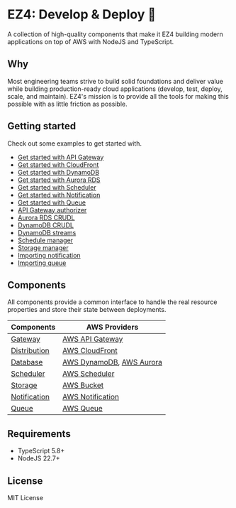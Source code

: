 # EZ4: Develop & Deploy 🚀

A collection of high-quality components that make it EZ4 building modern applications on top of AWS with NodeJS and TypeScript.

## Why

Most engineering teams strive to build solid foundations and deliver value while building production-ready cloud applications (develop, test, deploy, scale, and maintain). EZ4's mission is to provide all the tools for making this possible with as little friction as possible.

## Getting started

Check out some examples to get started with.

- [Get started with API Gateway](./examples/hello-aws-gateway)
- [Get started with CloudFront](./examples/hello-aws-cloudfront)
- [Get started with DynamoDB](./examples/hello-aws-dynamodb)
- [Get started with Aurora RDS](./examples/hello-aws-aurora)
- [Get started with Scheduler](./examples/hello-aws-scheduler)
- [Get started with Notification](./examples/hello-aws-notification)
- [Get started with Queue](./examples/hello-aws-queue)
- [API Gateway authorizer](./examples/aws-gateway-authorizer)
- [Aurora RDS CRUDL](./examples/aws-aurora-crudl)
- [DynamoDB CRUDL](./examples/aws-dynamodb-crudl)
- [DynamoDB streams](./examples/aws-dynamodb-streams)
- [Schedule manager](./examples/aws-schedule-manager)
- [Storage manager](./examples/aws-storage-manager)
- [Importing notification](./examples/aws-import-notification)
- [Importing queue](./examples/aws-import-queue)

## Components

All components provide a common interface to handle the real resource properties and store their state between deployments.

| Components                               | AWS Providers                                                                  |
| ---------------------------------------- | ------------------------------------------------------------------------------ |
| [Gateway](./packages/gateway/)           | [AWS API Gateway](./packages/aws-gateway/)                                     |
| [Distribution](./packages/distribution/) | [AWS CloudFront](./packages/aws-cloudfront/)                                   |
| [Database](./packages/database/)         | [AWS DynamoDB](./packages/aws-dynamodb/), [AWS Aurora](./packages/aws-aurora/) |
| [Scheduler](./packages/scheduler/)       | [AWS Scheduler](./packages/aws-scheduler/)                                     |
| [Storage](./packages/storage/)           | [AWS Bucket](./packages/aws-bucket/)                                           |
| [Notification](./packages/notification/) | [AWS Notification](./packages/aws-notification/)                               |
| [Queue](./packages/queue/)               | [AWS Queue](./packages/aws-queue/)                                             |

## Requirements

- TypeScript 5.8+
- NodeJS 22.7+

## License

MIT License
